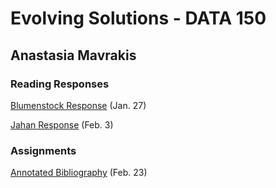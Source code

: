 # Evolving Solutions - DATA 150

## Anastasia Mavrakis

### Reading Responses

[Blumenstock Response](https://anastasiamavrakis.github.io/workshop/blumenstock) (Jan. 27)

[Jahan Response](https://anastasiamavrakis.github.io/workshop/jahan) (Feb. 3)

### Assignments

[Annotated Bibliography](https://anastasiamavrakis.github.io/workshop/annotated_bibliography) (Feb. 23)

